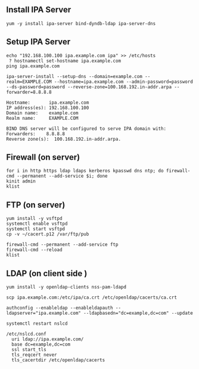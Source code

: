 

Install IPA Server
------------------

    yum -y install ipa-server bind-dyndb-ldap ipa-server-dns

Setup IPA Server
------------------

    echo "192.168.100.100 ipa.example.com ipa" >> /etc/hosts
     ? hostnamectl set-hostname ipa.example.com
    ping ipa.example.com

    ipa-server-install --setup-dns --domain=example.com --realm=EXAMPLE.COM --hostname=ipa.example.com --admin-password=password --ds-password=password --reverse-zone=100.168.192.in-addr.arpa --forwarder=8.8.8.8

    Hostname:       ipa.example.com
    IP address(es): 192.168.100.100
    Domain name:    example.com
    Realm name:     EXAMPLE.COM

    BIND DNS server will be configured to serve IPA domain with:
    Forwarders:    8.8.8.8
    Reverse zone(s):  100.168.192.in-addr.arpa.

Firewall (on server)
---------------------

    for i in http https ldap ldaps kerberos kpasswd dns ntp; do firewall-cmd --permanent --add-service $i; done
    kinit admin
    klist

FTP (on server)
----------------

    yum install -y vsftpd
    systemctl enable vsftpd
    systemctl start vsftpd
    cp -v ~/cacert.p12 /var/ftp/pub

    firewall-cmd --permanent --add-service ftp
    firewall-cmd --reload
    klist


LDAP (on client side )
----------------------

    yum install -y openldap-clients nss-pam-ldapd

    scp ipa.example.com:/etc/ipa/ca.crt /etc/openldap/cacerts/ca.crt

    authconfig --enableldap --enableldapauth --ldapserver="ipa.example.com" --ldapbasedn="dc=example,dc=com" --update

    systemctl restart nslcd

    /etc/nslcd.conf
      uri ldap://ipa.example.com/
      base dc=example,dc=com
      ssl start_tls
      tls_reqcert never
      tls_cacertdir /etc/openldap/cacerts
